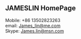 ## JAMESLIN HomePage   

Mobile: +86 13502823263    
email: James_lin@me.com    
Skype: James.lin@msn.com
